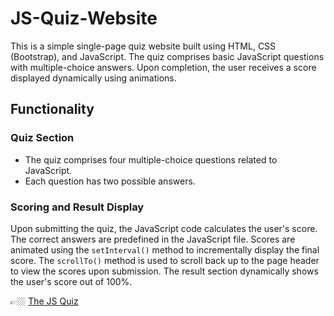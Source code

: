 # JS-Quiz-Website
This is a simple single-page quiz website built using HTML, CSS (Bootstrap), and JavaScript. The quiz comprises basic JavaScript questions with multiple-choice answers. Upon completion, the user receives a score displayed dynamically using animations.

## Functionality
### Quiz Section
* The quiz comprises four multiple-choice questions related to JavaScript.
* Each question has two possible answers.

### Scoring and Result Display
Upon submitting the quiz, the JavaScript code calculates the user's score.
The correct answers are predefined in the JavaScript file.
Scores are animated using the ```setInterval()``` method to incrementally display the final score.
The ```scrollTo()``` method is used to scroll back up to the page header to view the scores upon submission.
The result section dynamically shows the user's score out of 100%.

👉🏼 <a href="https://frolicking-narwhal-584b99.netlify.app/">The JS Quiz</a>